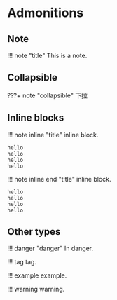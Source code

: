 # Admonitions


## Note
!!! note "title"
    This is a note.


## Collapsible
???+ note "collapsible"
    下拉

    
## Inline blocks


!!! note inline "title"
    inline block.
```
hello
hello
hello
hello
```


!!! note inline end "title"
    inline block.
```
hello
hello
hello
hello
```

## Other types

!!! danger "danger"
    In danger.

!!! tag
    tag.

!!! example
    example.

!!! warning
    warning.
